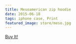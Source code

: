 ```yaml
---
title: Mesoamerican zip hoodie
date: 2015-06-18
tags: iphone case, Print
featured_image: store/meso.jpg
---
```

<a target="_blank" class="s6-link" href="http://society6.com/product/mesoamerican-1-sketch_hoody#7=113&19=144&8=39">Buy It!</a>